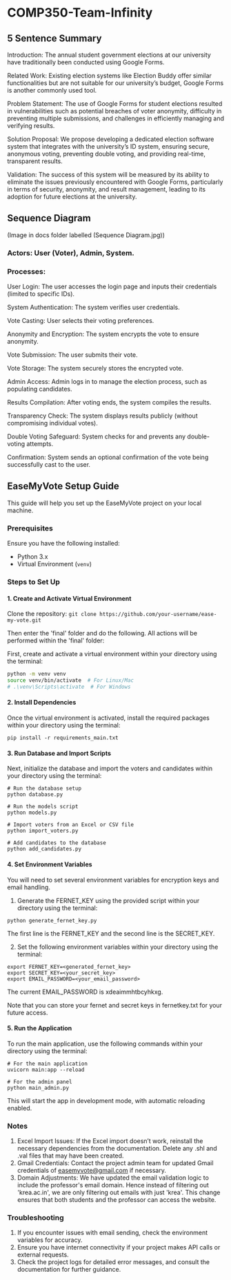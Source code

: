 # COMP350-Team-Infinity
## 5 Sentence Summary

Introduction: The annual student government elections at our university have traditionally been conducted using Google Forms.

Related Work: Existing election systems like Election Buddy offer similar functionalities but are not suitable for our university’s budget, Google Forms is another commonly used tool.

Problem Statement: The use of Google Forms for student elections resulted in vulnerabilities such as potential breaches of voter anonymity, difficulty in preventing multiple submissions, and challenges in efficiently managing and verifying results.

Solution Proposal: We propose developing a dedicated election software system that integrates with the university’s ID system, ensuring secure, anonymous voting, preventing double voting, and providing real-time, transparent results.

Validation: The success of this system will be measured by its ability to eliminate the issues previously encountered with Google Forms, particularly in terms of security, anonymity, and result management, leading to its adoption for future elections at the university.

## Sequence Diagram 
(Image in docs folder labelled (Sequence Diagram.jpg))

### Actors: User (Voter), Admin, System.

### Processes:

User Login: The user accesses the login page and inputs their credentials (limited to specific IDs).

System Authentication: The system verifies user credentials.

Vote Casting: User selects their voting preferences.

Anonymity and Encryption: The system encrypts the vote to ensure anonymity.

Vote Submission: The user submits their vote.

Vote Storage: The system securely stores the encrypted vote.

Admin Access: Admin logs in to manage the election process, such as populating candidates.

Results Compilation: After voting ends, the system compiles the results.

Transparency Check: The system displays results publicly (without compromising individual votes). 

Double Voting Safeguard: System checks for and prevents any double-voting attempts. 

Confirmation: System sends an optional confirmation of the vote being successfully cast to the user.

## EaseMyVote Setup Guide

This guide will help you set up the EaseMyVote project on your local machine.

### Prerequisites

Ensure you have the following installed:

- Python 3.x
- Virtual Environment (`venv`)

### Steps to Set Up

#### 1. Create and Activate Virtual Environment

Clone the repository:
``` git clone https://github.com/your-username/ease-my-vote.git ```

Then enter the 'final' folder and do the following. All actions will be performed within the 'final' folder:

First, create and activate a virtual environment within your directory using the terminal:

```bash
python -m venv venv
source venv/bin/activate  # For Linux/Mac
# .\venv\Scripts\activate  # For Windows
```

#### 2. Install Dependencies
Once the virtual environment is activated, install the required packages within your directory using the terminal:

```
pip install -r requirements_main.txt
```

#### 3. Run Database and Import Scripts
Next, initialize the database and import the voters and candidates within your directory using the terminal:

```
# Run the database setup
python database.py

# Run the models script
python models.py

# Import voters from an Excel or CSV file
python import_voters.py

# Add candidates to the database
python add_candidates.py
```

#### 4. Set Environment Variables
You will need to set several environment variables for encryption keys and email handling.

1. Generate the FERNET_KEY using the provided script within your directory using the terminal:
```
python generate_fernet_key.py
```
The first line is the FERNET_KEY and the second line is the SECRET_KEY.

2. Set the following environment variables within your directory using the terminal:
```
export FERNET_KEY=<generated_fernet_key>
export SECRET_KEY=<your_secret_key>
export EMAIL_PASSWORD=<your_email_password>
```
The current EMAIL_PASSWORD is xdeaimmhtbcyhkxg.

Note that you can store your fernet and secret keys in fernetkey.txt for your future access.

#### 5. Run the Application
To run the main application, use the following commands within your directory using the terminal:
```
# For the main application
uvicorn main:app --reload

# For the admin panel
python main_admin.py
```
This will start the app in development mode, with automatic reloading enabled.

### Notes
1) Excel Import Issues: If the Excel import doesn’t work, reinstall the necessary dependencies from the documentation. Delete any .shl and .val files that may have been created.
2) Gmail Credentials: Contact the project admin team for updated Gmail credentials of easemyvote@gmail.com if necessary.
3) Domain Adjustments: We have updated the email validation logic to include the professor's email domain. Hence instead of filtering out 'krea.ac.in', we are only filtering out emails with just 'krea'. This change ensures that both students and the professor can access the website. 

### Troubleshooting
1) If you encounter issues with email sending, check the environment variables for accuracy.
2) Ensure you have internet connectivity if your project makes API calls or external requests.
3) Check the project logs for detailed error messages, and consult the documentation for further guidance.


